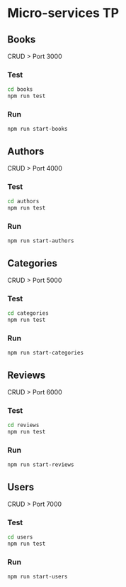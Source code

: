 # Micro-services TP
## Books
CRUD > Port 3000
### Test
```bash
cd books
npm run test
```
### Run
```bash
npm run start-books
```
## Authors
CRUD > Port 4000
### Test
```bash
cd authors
npm run test
```
### Run
```bash
npm run start-authors
```
## Categories
CRUD > Port 5000
### Test
```bash
cd categories
npm run test
```
### Run
```bash
npm run start-categories
```
## Reviews
CRUD > Port 6000
### Test
```bash
cd reviews
npm run test
```
### Run
```bash
npm run start-reviews
```
## Users
CRUD > Port 7000
### Test
```bash
cd users
npm run test
```
### Run
```bash
npm run start-users
```